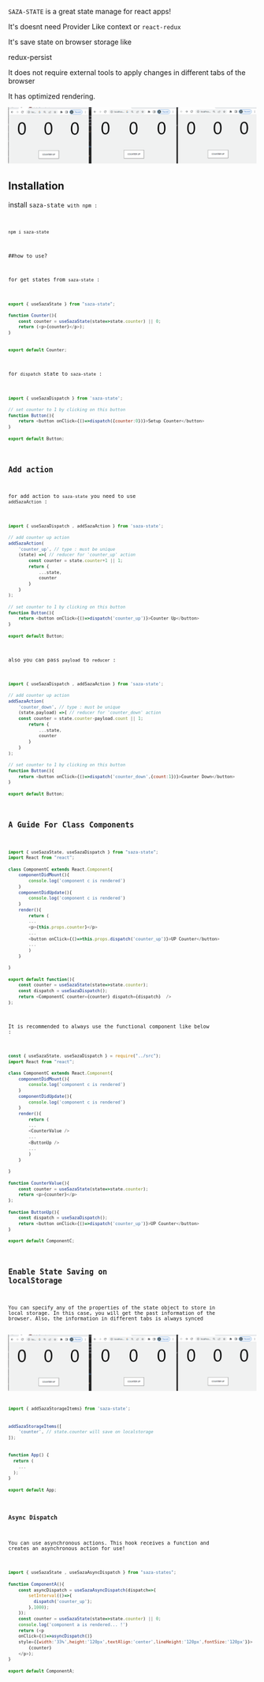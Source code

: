 <p><code>SAZA-STATE</code> is a great state manage for react apps!</p>
<p>It's doesnt need Provider Like context</code> or <code>react-redux</code></p>
<p>It's save state on browser storage like <p>redux-persist</p> </p>
<p>It does not require external tools to apply changes in different tabs of the browser</p>
<p>It has optimized rendering.</p>
<p>
<img src="assets/multi-tab-screen.gif" alt="saza-state" />
</p>

## Installation

install <code>saza-state<code> with npm :
```sh
npm i saza-state
```

##how to use?

for get states from ```saza-state``` :

```javascript
export { useSazaState } from "saza-state";

function Counter(){
    const counter = useSazaState(state=>state.counter) || 0;
    return (<p>{counter}</p>);
}


export default Counter;

```

for ```dispatch``` state to  ```saza-state``` :

```javascript
import { useSazaDispatch } from 'saza-state';

// set counter to 1 by clicking on this button
function Button(){
    return <button onClick={()=>dispatch({counter:0})}>Setup Counter</button>
}

export default Button;

```


## Add action

for add action to  ```saza-state``` you need to use ```addSazaAction``` :

```javascript
import { useSazaDispatch , addSazaAction } from 'saza-state';

// add counter up action 
addSazaAction(
    'counter_up', // type : must be unique 
    (state) =>{ // reducer for 'counter_up' action
        const counter = state.counter+1 || 1;
        return {
            ...state,
            counter
        }
    }
);

// set counter to 1 by clicking on this button
function Button(){
    return <button onClick={()=>dispatch('counter_up')}>Counter Up</button>
}

export default Button;

```

also you can pass ```payload``` to ```reducer``` :

```javascript
import { useSazaDispatch , addSazaAction } from 'saza-state';

// add counter up action 
addSazaAction(
    'counter_down', // type : must be unique 
    (state,payload) =>{ // reducer for 'counter_down' action
    const counter = state.counter-payload.count || 1;
        return {
            ...state,
            counter
        }
    }
);

// set counter to 1 by clicking on this button
function Button(){
    return <button onClick={()=>dispatch('counter_down',{count:1})}>Counter Down</button>
}

export default Button;

```

##  A Guide For Class Components


``` javascript
import { useSazaState, useSazaDispatch } from "saza-state";
import React from "react";

class ComponentC extends React.Component{
    componentDidMount(){
        console.log('component c is rendered')
    }
    componentDidUpdate(){
        console.log('component c is rendered')
    }
    render(){
        return (
        ...
        <p>{this.props.counter}</p>
        ...
        <button onClick={()=>this.props.dispatch('counter_up')}>UP Counter</button>
        ...
        )
    }

}

export default function(){
    const counter = useSazaState(state=>state.counter);
    const dispatch = useSazaDispatch();
    return <ComponentC counter={counter} dispatch={dispatch}  /> 
};

```

It is recommended to always use the functional component like below : 


``` javascript
const { useSazaState, useSazaDispatch } = require("../src");
import React from "react";

class ComponentC extends React.Component{
    componentDidMount(){
        console.log('component c is rendered')
    }
    componentDidUpdate(){
        console.log('component c is rendered')
    }
    render(){
        return (
        ...
        <CounterValue />
        ...
        <ButtonUp />
        ...
        )
    }

}

function CounterValue(){
    const counter = useSazaState(state=>state.counter);
    return <p>{counter}</p>
};

function ButtonUp(){
    const dispatch = useSazaDispatch();
    return <button onClick={()=>dispatch('counter_up')}>UP Counter</button>
}

export default ComponentC;

```

## Enable State Saving on localStorage

You can specify any of the properties of the state object to store in local storage. 
In this case, you will get the past information of the browser. Also, the information in different tabs is always synced

<img src="assets/multi-tab-screen.gif" alt="saza-state" />

```javascript
import { addSazaStorageItems} from 'saza-state';


addSazaStorageItems([
    'counter', // state.counter will save on localstorage
]);


function App() {
  return (
    ...
  );
}

export default App;
```


### Async Dispatch

You can use asynchronous actions. This hook receives a function and creates an asynchronous action for use!

```javascript
import { useSazaState , useSazaAsyncDispatch } from "saza-states";

function ComponentA(){
    const asyncDispatch = useSazaAsyncDispatch(dispatch=>{
        setInterval(()=>{
          dispatch('counter_up');
        },1000);
    });
    const counter = useSazaState(state=>state.counter) || 0;
    console.log('component a is rendered... !')
    return (<p 
    onClick={()=>asyncDispatch()}
    style={{width:'33%',height:'120px',textAlign:'center',lineHeight:'120px',fontSize:'120px'}}>
        {counter}
    </p>);
}

export default ComponentA;
```


